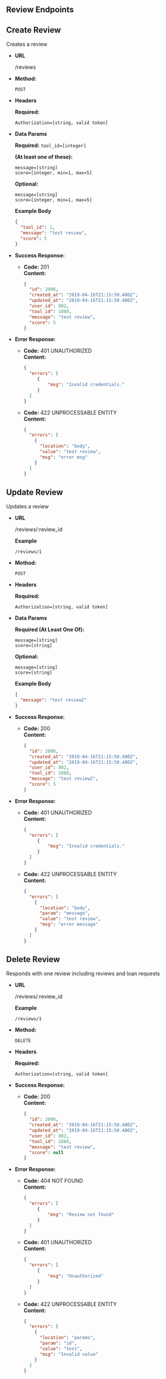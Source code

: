 **Review Endpoints**
----

**Create Review**
----
Creates a review

* **URL**

  /reviews

* **Method:**

  `POST`

* **Headers**

  **Required:**
  ```
  Authorization=[string, valid token]
  ```

* **Data Params**

  **Required:**
  `tool_id=[integer]`

  **(At least one of these):**
  ```
  message=[string]
  score=[integer, min=1, max=5]
  ```

  **Optional:**
  ```
  message=[string]
  score=[integer, min=1, max=5]
  ```

  **Example Body**
  ```json
  {
    "tool_id": 1,
    "message": "test review",
    "score": 5
  }
  ```

* **Success Response:**

  * **Code:** 201 <br />
    **Content:**
    ```json
    {
      "id": 2006,
      "created_at": "2019-04-16T21:15:50.400Z",
      "updated_at": "2019-04-16T21:15:50.400Z",
      "user_id": 802,
      "tool_id": 1080,
      "message": "test review",
      "score": 5
    }
    ```

* **Error Response:**

  * **Code:** 401 UNAUTHORIZED <br />
    **Content:**
    ```json
    {
      "errors": [
         {
             "msg": "Invalid credentials."
         }
      ]
    }
    ```

  * **Code:** 422 UNPROCESSABLE ENTITY <br />
    **Content:**
    ```json
    {
      "errors": [
        {
          "location": "body",
          "value": "test review",
          "msg": "error msg"
        }
      ]
    }
    ```

**Update Review**
----
Updates a review

* **URL**

  /reviews/:review_id

  **Example**

  `/reviews/1`

* **Method:**

  `POST`

* **Headers**

  **Required:**
  ```
  Authorization=[string, valid token]
  ```
* **Data Params**

  **Required (At Least One Of):**
  ```
  message=[string]
  score=[string]
  ```

  **Optional:**
  ```
  message=[string]
  score=[string]
  ```

  **Example Body**
  ```json
  {
    "message": "test review2"
  }
  ```

* **Success Response:**

  * **Code:** 200 <br />
    **Content:**
    ```json
    {
      "id": 2006,
      "created_at": "2019-04-16T21:15:50.400Z",
      "updated_at": "2019-04-16T21:15:50.400Z",
      "user_id": 802,
      "tool_id": 1080,
      "message": "test review2",
      "score": 5
    }
    ```
* **Error Response:**

  * **Code:** 401 UNAUTHORIZED <br />
    **Content:**
    ```json
    {
      "errors": [
         {
             "msg": "Invalid credentials."
         }
      ]
    }
    ```

  * **Code:** 422 UNPROCESSABLE ENTITY <br />
    **Content:**
    ```json
    {
      "errors": [
        {
          "location": "body",
          "param": "message",
          "value": "test review",
          "msg": "error message"
        }
      ]
    }
    ```

**Delete Review**
----
Responds with one review including reviews and loan requests

* **URL**

  /reviews/:review_id

  **Example**

  `/reviews/1`

* **Method:**

  `DELETE`

* **Headers**

  **Required:**
  ```
  Authorization=[string, valid token]
  ```
* **Success Response:**

  * **Code:** 200 <br />
    **Content:**
    ```json
    {
      "id": 2006,
      "created_at": "2019-04-16T21:15:50.400Z",
      "updated_at": "2019-04-16T21:15:50.400Z",
      "user_id": 802,
      "tool_id": 1080,
      "message": "test review",
      "score": null
    }
    ```
* **Error Response:**

  * **Code:** 404 NOT FOUND <br />
    **Content:**
    ```json
    {
      "errors": [
         {
             "msg": "Review not found"
         }
      ]
    }
    ```

  * **Code:** 401 UNAUTHORIZED <br />
    **Content:**
    ```json
    {
      "errors": [
         {
             "msg": "Unauthorized"
         }
      ]
    }
    ```

  * **Code:** 422 UNPROCESSABLE ENTITY <br />
    **Content:**
    ```json
    {
      "errors": [
        {
          "location": "params",
          "param": "id",
          "value": "test",
          "msg": "Invalid value"
        }
      ]
    }
    ```

